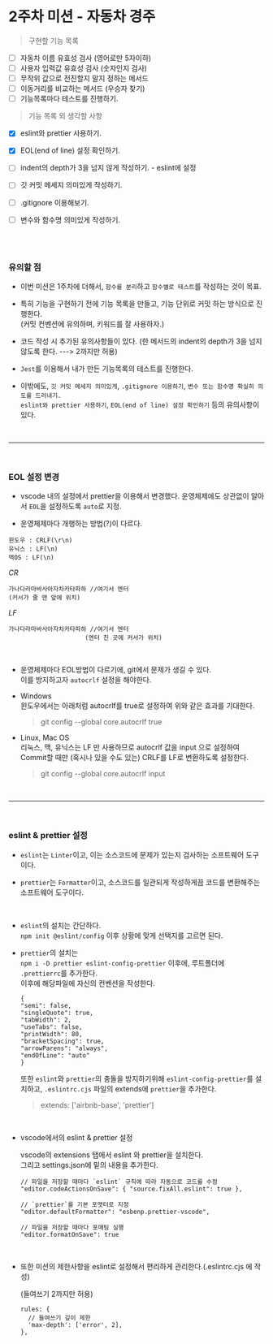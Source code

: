 # 2주차 미션 - 자동차 경주     

> 구현할 기능 목록   
- [ ] 자동차 이름 유효성 검사 (영어로만 5자이하)   
- [ ] 사용자 입력값 유효성 검사 (숫자인지 검사)   
- [ ] 무작위 값으로 전진할지 말지 정하는 메서드   
- [ ] 이동거리를 비교하는 메서드 (우승자 찾기)   
- [ ] 기능목록마다 테스트를 진행하기.    

> 기능 목록 외 생각할 사항 
- [x] eslint와 prettier 사용하기.   
- [x] EOL(end of line) 설정 확인하기.      
- [ ] indent의 depth가 3을 넘지 않게 작성하기. - eslint에 설정   
- [ ] 깃 커밋 메세지 의미있게 작성하기.      
- [ ] .gitignore 이용해보기.      
- [ ] 변수와 함수명 의미있게 작성하기.      


<br>
<br>


### 유의할 점    

  - 이번 미션은 1주차에 더해서, `함수를 분리`하고 `함수별로 테스트`를 작성하는 것이 목표.

  - 특히 기능을 구현하기 전에 기능 목록을 만들고, 기능 단위로 커밋 하는 방식으로 진행한다.   
    (커밋 컨벤션에 유의하며, 키워드를 잘 사용하자.)   
  - 코드 작성 시 추가된 유의사항들이 있다.
    (한 메서드의 indent의 depth가 3을 넘지 않도록 한다. ---> 2까지만 허용)   

  - `Jest`를 이용해서 내가 만든 기능목록의 테스트를 진행한다.   

  - 이밖에도, `깃 커밋 메세지 의미있게`, `.gitignore 이용하기`, `변수 또는 함수명 확실히 의도를 드러내기.`   
    `eslint와 prettier 사용하기`, `EOL(end of line) 설정 확인하기` 등의 유의사항이 있다.   


<br>

---   

<br>

### EOL 설정 변경    
 

- vscode 내의 설정에서 prettier을 이용해서 변경했다.
  운영체제에도 상관없이 알아서 `EOL`을 설정하도록 `auto`로 지정.   

- 운영체제마다 개행하는 방법(?)이 다르다.     

```   
윈도우 : CRLF(\r\n)
유닉스 : LF(\n)
맥OS : LF(\n)
```     

*CR*
```
가나다라마바사아자차카타파하 //여기서 엔터
(커서가 줄 맨 앞에 위치)
```

*LF*
```
가나다라마바사아자차카타파하 //여기서 엔터
                     (엔터 친 곳에 커서가 위치)   
```     

<br>
 

- 운영체제마다 EOL방법이 다르기에, git에서 문제가 생길 수 있다.   
  이를 방지하고자 `autocrlf` 설정을 해야한다.    




- Windows   
  윈도우에서는 아래처럼 autocrlf를 true로 설정하여 위와 같은 효과를 기대한다.   
  >git config --global core.autocrlf true   


- Linux, Mac OS   
  리눅스, 맥, 유닉스는 LF 만 사용하므로 autocrlf 값을 input 으로 설정하여 Commit할 때만 (혹시나 있을 수도 있는) CRLF를 LF로 변환하도록 설정한다.   
  >git config --global core.autocrlf input


<br> 

---   

<br>


### eslint & prettier 설정    

- `eslint`는 `Linter`이고, 이는 소스코드에 문제가 있는지 검사하는 소프트웨어 도구이다.   

- `prettier`는 `Formatter`이고, 소스코드를 일관되게 작성하게끔 코드를 변환해주는 소프트웨어 도구이다.   

<br>

- `eslint`의 설치는 간단하다.   
  `npm init @eslint/config` 이후 상황에 맞게 선택지를 고르면 된다.   

- `prettier`의 설치는  
  `npm i -D prettier eslint-config-prettier` 이후에, 루트폴더에 `.prettierrc`를 추가한다.   
  이후에 해당파일에 자신의 컨벤션을 작성한다.   

  ```
  {
  "semi": false,
  "singleQuote": true,
  "tabWidth": 2,
  "useTabs": false,
  "printWidth": 80,
  "bracketSpacing": true,
  "arrowParens": "always",
  "endOfLine": "auto"
  }
  ```   

  또한 `eslint`와 `prettier`의 충돌을 방지하기위해 `eslint-config-prettier`를 설치하고,
  `.eslintrc.cjs` 파일의 extends에 `prettier`을 추가한다.   

  > extends: ['airbnb-base', 'prettier']   

<br>

- vscode에서의 eslint & prettier 설정   

  vscode의 extensions 탭에서 eslint 와 prettier을 설치한다.   
  그리고 settings.json에 밑의 내용을 추가한다.   

  ```
  // 파일을 저장할 때마다 `eslint` 규칙에 따라 자동으로 코드를 수정
  "editor.codeActionsOnSave": { "source.fixAll.eslint": true },

  // `prettier`를 기본 포맷터로 지정
  "editor.defaultFormatter": "esbenp.prettier-vscode",

  // 파일을 저장할 때마다 포매팅 실행
  "editor.formatOnSave": true
  ```     

<br>

- 또한 미션의 제한사항을 eslint로 설정해서 편리하게 관리한다.(.eslintrc.cjs 에 작성)

  (들여쓰기 2까지만 허용)
  ```
  rules: {
    // 들여쓰기 깊이 제한
    'max-depth': ['error', 2],
  },
  ```